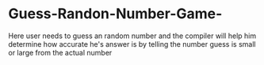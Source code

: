 # Guess-Randon-Number-Game-
Here user needs to guess an random number and the compiler will help him determine how accurate he's answer is by telling the number guess is small or large from the actual number 
